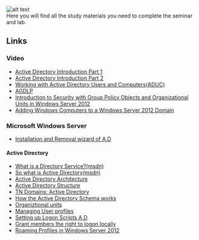 ![alt text](http://bearpm.com/wp-content/uploads/2013/07/work-in-progress.png "Work in progress") <br />
Here you will find all the study materials you need to complete the seminar and lab.


## Links   

### Video

* [Active Directory Introduction Part 1 ](https://www.youtube.com/watch?v=J8uw3GNZxzQ)
* [Active Directory Introduction Part 2](https://www.youtube.com/watch?v=Ex8MAg-OeZo)
* [Working with Active Directory Users and Computers(ADUC)](https://www.youtube.com/watch?v=H5S5jGquicg )
* [AGDLP](https://www.youtube.com/watch?v=zHHzjjqVhTc )
* [Introduction to Security with Group Policy Objects and Organizational Units in Windows Server 2012](https://www.youtube.com/watch?v=KSTKGChQus0)
* [Adding Windows Computers to a Windows Server 2012 Domain](https://www.youtube.com/watch?v=h9fmQ0crCsg)


### Microsoft Windows Server

* [Installation and Removal wizard of A.D](https://technet.microsoft.com/en-us/library/hh831457.aspx)

#### Active Directory

* [What is a Directory  Service?(msdn)](https://msdn.microsoft.com/en-us/library/aa367035%28v=vs.85%29.aspx)
* [So what is Active Directory(msdn)](https://msdn.microsoft.com/en-us/library/aa746492%28v=vs.85%29.aspx) 
* [Active Directory Architecture](https://msdn.microsoft.com/en-us/library/bb727030.aspx)
* [Active Directory Structure](https://technet.microsoft.com/en-us/library/cc181267.aspx) 
* [TN Domains: Active Directory ](https://technet.microsoft.com/en-us/library/cc780856%28v=ws.10%29.aspx)
* [How the Active Directory Schema works](https://technet.microsoft.com/en-us/library/cc773309%28v=ws.10%29.aspx)
* [Organiztional units](https://technet.microsoft.com/sv-se/library/cc758565%28v=ws.10%29.aspx)
* [Managing User profiles](https://msdn.microsoft.com/en-us/library/bb726990.aspx)
* [Setting up Logon Scripts A.D](http://www.petri.com/setting-up-logon-script-through-active-directory-users-computers-windows-server-2008.htm)
* [Grant members the right to logon locally](https://technet.microsoft.com/en-us/library/ee957044%28v=ws.10%29.aspx )
* [Roaming Profiles in Windows Server 2012](https://www.youtube.com/watch?v=usqq8wZn_Dg)
